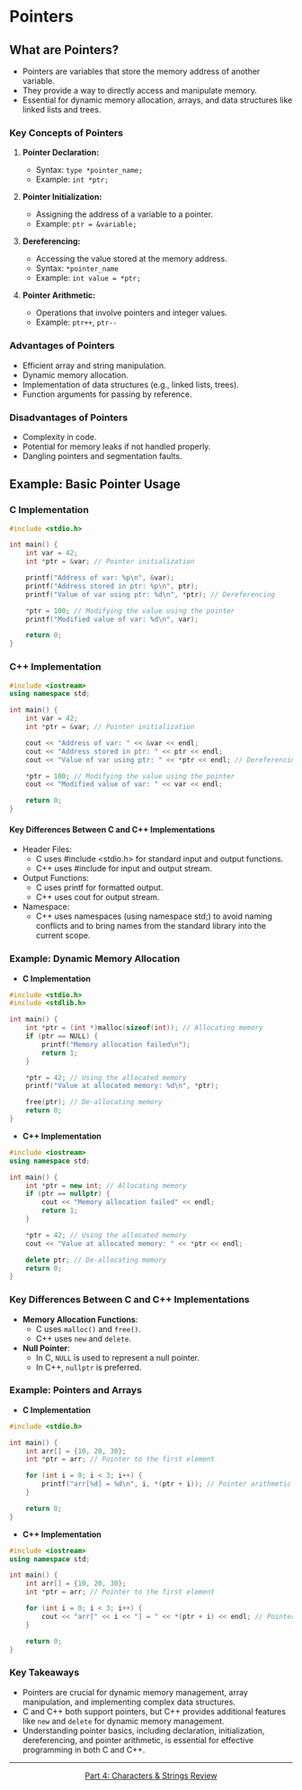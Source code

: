 # Pointers

## What are Pointers?
- Pointers are variables that store the memory address of another variable.
- They provide a way to directly access and manipulate memory.
- Essential for dynamic memory allocation, arrays, and data structures like linked lists and trees.

### Key Concepts of Pointers
1. **Pointer Declaration:**
   - Syntax: `type *pointer_name;`
   - Example: `int *ptr;`

2. **Pointer Initialization:**
   - Assigning the address of a variable to a pointer.
   - Example: `ptr = &variable;`

3. **Dereferencing:**
   - Accessing the value stored at the memory address.
   - Syntax: `*pointer_name`
   - Example: `int value = *ptr;`

4. **Pointer Arithmetic:**
   - Operations that involve pointers and integer values.
   - Example: `ptr++`, `ptr--`

### Advantages of Pointers
- Efficient array and string manipulation.
- Dynamic memory allocation.
- Implementation of data structures (e.g., linked lists, trees).
- Function arguments for passing by reference.

### Disadvantages of Pointers
- Complexity in code.
- Potential for memory leaks if not handled properly.
- Dangling pointers and segmentation faults.

## Example: Basic Pointer Usage

### **C Implementation**
```c
#include <stdio.h>

int main() {
    int var = 42;
    int *ptr = &var; // Pointer initialization

    printf("Address of var: %p\n", &var);
    printf("Address stored in ptr: %p\n", ptr);
    printf("Value of var using ptr: %d\n", *ptr); // Dereferencing

    *ptr = 100; // Modifying the value using the pointer
    printf("Modified value of var: %d\n", var);

    return 0;
}
```

### **C++ Implementation**
```c++
#include <iostream>
using namespace std;

int main() {
    int var = 42;
    int *ptr = &var; // Pointer initialization

    cout << "Address of var: " << &var << endl;
    cout << "Address stored in ptr: " << ptr << endl;
    cout << "Value of var using ptr: " << *ptr << endl; // Dereferencing

    *ptr = 100; // Modifying the value using the pointer
    cout << "Modified value of var: " << var << endl;

    return 0;
}
```

#### Key Differences Between C and C++ Implementations
- Header Files:
  - C uses #include <stdio.h> for standard input and output functions.
  - C++ uses #include <iostream> for input and output stream.
- Output Functions:
  - C uses printf for formatted output.
  - C++ uses cout for output stream.
- Namespace:
  - C++ uses namespaces (using namespace std;) to avoid naming conflicts and to bring names from the standard library into the current scope.

### Example: Dynamic Memory Allocation
- **C Implementation**
```c
#include <stdio.h>
#include <stdlib.h>

int main() {
    int *ptr = (int *)malloc(sizeof(int)); // Allocating memory
    if (ptr == NULL) {
        printf("Memory allocation failed\n");
        return 1;
    }

    *ptr = 42; // Using the allocated memory
    printf("Value at allocated memory: %d\n", *ptr);

    free(ptr); // De-allocating memory
    return 0;
}
```
- **C++ Implementation**
```c++
#include <iostream>
using namespace std;

int main() {
    int *ptr = new int; // Allocating memory
    if (ptr == nullptr) {
        cout << "Memory allocation failed" << endl;
        return 1;
    }

    *ptr = 42; // Using the allocated memory
    cout << "Value at allocated memory: " << *ptr << endl;

    delete ptr; // De-allocating memory
    return 0;
}
```
### Key Differences Between C and C++ Implementations
- **Memory Allocation Functions**:
  - C uses `malloc()` and `free()`.
  - C++ uses `new` and `delete`.
- **Null Pointer**:
  - In C, `NULL` is used to represent a null pointer.
  - In C++, `nullptr` is preferred.

### Example: Pointers and Arrays
- **C Implementation**
```c
#include <stdio.h>

int main() {
    int arr[] = {10, 20, 30};
    int *ptr = arr; // Pointer to the first element

    for (int i = 0; i < 3; i++) {
        printf("arr[%d] = %d\n", i, *(ptr + i)); // Pointer arithmetic
    }

    return 0;
}
```
- **C++ Implementation**
```c++
#include <iostream>
using namespace std;

int main() {
    int arr[] = {10, 20, 30};
    int *ptr = arr; // Pointer to the first element

    for (int i = 0; i < 3; i++) {
        cout << "arr[" << i << "] = " << *(ptr + i) << endl; // Pointer arithmetic
    }

    return 0;
}
```
### Key Takeaways
- Pointers are crucial for dynamic memory management, array manipulation, and implementing complex data structures.
- C and C++ both support pointers, but C++ provides additional features like `new` and `delete` for dynamic memory management.
- Understanding pointer basics, including declaration, initialization, dereferencing, and pointer arithmetic, is essential for effective programming in both C and C++.

--- 

<p align= "center">
  <a href="https://github.com/MarkShinozaki/CPTS122-DataStructures/tree/Lectures-Slides/(4)%20Characters%20%26%20Strings">Part 4: Characters & Strings Review</a>
</p>




